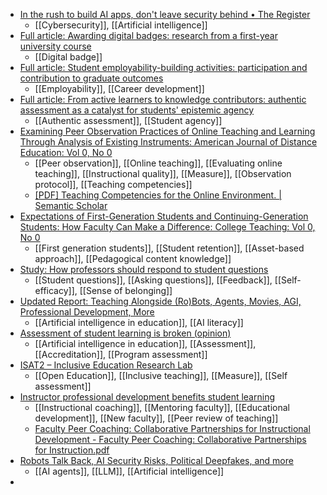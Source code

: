 - [In the rush to build AI apps, don't leave security behind • The Register](https://www.theregister.com/2024/03/17/ai_supply_chain/)
	- [[Cybersecurity]], [[Artificial intelligence]]
- [Full article: Awarding digital badges: research from a first-year university course](https://www.tandfonline.com/doi/full/10.1080/07294360.2024.2315039)
	- [[Digital badge]]
- [Full article: Student employability-building activities: participation and contribution to graduate outcomes](https://www.tandfonline.com/doi/full/10.1080/07294360.2024.2325154)
	- [[Employability]], [[Career development]]
- [Full article: From active learners to knowledge contributors: authentic assessment as a catalyst for students' epistemic agency](https://www.tandfonline.com/doi/full/10.1080/13562517.2024.2332252)
	- [[Authentic assessment]], [[Student agency]]
- [Examining Peer Observation Practices of Online Teaching and Learning Through Analysis of Existing Instruments: American Journal of Distance Education: Vol 0, No 0](https://www.tandfonline.com/doi/abs/10.1080/08923647.2024.2330269)
	- [[Peer observation]], [[Online teaching]], [[Evaluating online teaching]], [[Instructional quality]], [[Measure]], [[Observation protocol]], [[Teaching competencies]]
	- [[PDF] Teaching Competencies for the Online Environment. | Semantic Scholar](https://www.semanticscholar.org/paper/Teaching-Competencies-for-the-Online-Environment.-Farmer-Ramsdale/3cf777a167769ffc46cdfc3c2f51fd11ab37dbc5)
- [Expectations of First-Generation Students and Continuing-Generation Students: How Faculty Can Make a Difference: College Teaching: Vol 0, No 0](https://www.tandfonline.com/doi/abs/10.1080/87567555.2024.2327076)
	- [[First generation students]], [[Student retention]], [[Asset-based approach]], [[Pedagogical content knowledge]]
- [Study: How professors should respond to student questions](https://www.insidehighered.com/news/student-success/academic-life/2024/03/27/study-how-professors-should-respond-student-questions?mc_cid=9fcffb9ae1)
	- [[Student questions]], [[Asking questions]], [[Feedback]], [[Self-efficacy]], [[Sense of belonging]]
- [Updated Report: Teaching Alongside (Ro)Bots, Agents, Movies, AGI, Professional Development, More](https://stefanbauschard.substack.com/p/updated-report-teaching-alongside?isFreemail=true&post_id=143015612&publication_id=1673728&r=1gwis)
	- [[Artificial intelligence in education]], [[AI literacy]]
- [Assessment of student learning is broken (opinion)](https://www.insidehighered.com/opinion/views/2024/03/28/assessment-student-learning-broken-opinion?mc_cid=e66aed5f26)
	- [[Artificial intelligence in education]], [[Assessment]], [[Accreditation]], [[Program assessment]]
- [ISAT2 – Inclusive Education Research Lab](https://inclusiveeducationlab.com/isat2/)
	- [[Open Education]], [[Inclusive teaching]], [[Measure]], [[Self assessment]]
- [Instructor professional development benefits student learning](https://www.insidehighered.com/news/student-success/academic-life/2024/03/26/instructor-professional-development-benefits-student?mc_cid=0e2bc92445)
	- [[Instructional coaching]], [[Mentoring faculty]], [[Educational development]], [[New faculty]], [[Peer review of teaching]]
	- [Faculty Peer Coaching: Collaborative Partnerships for Instructional Development - Faculty Peer Coaching: Collaborative Partnerships for Instruction.pdf](https://digitalcommons.sacredheart.edu/cgi/viewcontent.cgi?article=1353&context=ced_fac)
- [Robots Talk Back, AI Security Risks, Political Deepfakes, and more](https://www.deeplearning.ai/the-batch/issue-241/)
	- [[AI agents]], [[LLM]], [[Artificial intelligence]]
-